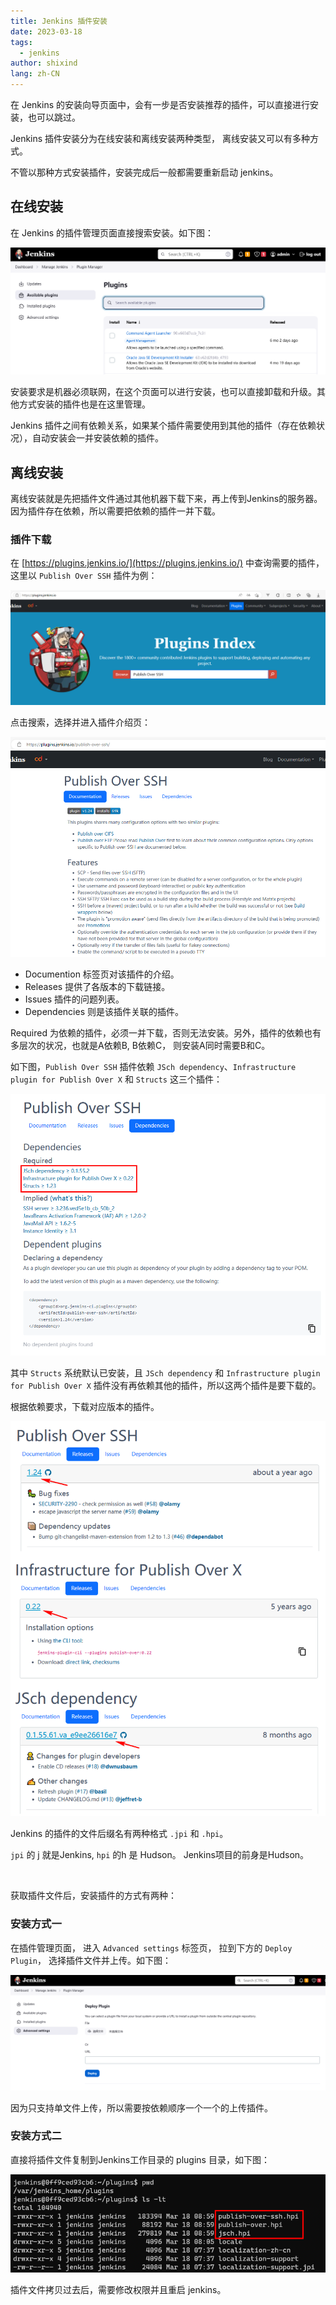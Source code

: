 ```yaml
---
title: Jenkins 插件安装
date: 2023-03-18
tags:
  - jenkins
author: shixind
lang: zh-CN
---
```


在 Jenkins 的安装向导页面中，会有一步是否安装推荐的插件，可以直接进行安装，也可以跳过。

Jenkins 插件安装分为在线安装和离线安装两种类型， 离线安装又可以有多种方式。

不管以那种方式安装插件，安装完成后一般都需要重新启动 jenkins。



## 在线安装

在 Jenkins 的插件管理页面直接搜索安装。如下图：

<img src="./img/jenkins-plugins-manager.png" alt="jenkins-plugins-manager">

安装要求是机器必须联网，在这个页面可以进行安装，也可以直接卸载和升级。其他方式安装的插件也是在这里管理。

Jenkins 插件之间有依赖关系，如果某个插件需要使用到其他的插件（存在依赖状况），自动安装会一并安装依赖的插件。


## 离线安装

离线安装就是先把插件文件通过其他机器下载下来，再上传到Jenkins的服务器。因为插件存在依赖，所以需要把依赖的插件一并下载。


### 插件下载

在 [https://plugins.jenkins.io/](https://plugins.jenkins.io/) 中查询需要的插件，这里以 `Publish Over SSH` 插件为例：

<img src="./img/plugins.jenkins.io.png" alt="plugins.jenkins.io">

点击搜索，选择并进入插件介绍页：

<img src="./img/jenkins-plugin-publish-over-ssh.png" alt="jenkins-plugin-publish-over-ssh">

- Documention  标签页对该插件的介绍。
- Releases     提供了各版本的下载链接。
- Issues       插件的问题列表。
- Dependencies 则是该插件关联的插件。

Required 为依赖的插件，必须一并下载，否则无法安装。另外，插件的依赖也有多层次的状况，也就是A依赖B, B依赖C， 则安装A同时需要B和C。

如下图，`Publish Over SSH` 插件依赖 `JSch dependency`、`Infrastructure plugin for Publish Over X` 和 `Structs` 这三个插件：

<img src="./img/jenkins-plugin-publish-over-ssh-dependencies.png" alt="jenkins-plugin-publish-over-ssh-dependencies">

其中 `Structs` 系统默认已安装，且 `JSch dependency` 和 `Infrastructure plugin for Publish Over X` 插件没有再依赖其他的插件，所以这两个插件是要下载的。

根据依赖要求，下载对应版本的插件。

<img src="./img/jenkins-plugin-publish-over-ssh-download.png" alt="jenkins-plugin-publish-over-ssh-download">

Jenkins 的插件的文件后缀名有两种格式 `.jpi` 和 `.hpi`。

`jpi` 的 j 就是Jenkins, `hpi` 的h 是 Hudson。 Jenkins项目的前身是Hudson。



<br>

获取插件文件后，安装插件的方式有两种：

### 安装方式一

在插件管理页面， 进入 `Advanced settings` 标签页， 拉到下方的 `Deploy Plugin`， 选择插件文件并上传。如下图：

<img src="./img/jenkins-plugin-deploy-publish.png" alt="jenkins-plugin-deploy-publish">

因为只支持单文件上传，所以需要按依赖顺序一个一个的上传插件。


### 安装方式二

直接将插件文件复制到Jenkins工作目录的 plugins 目录，如下图：

<img src="./img/jenkins-plugin-deploy-publish2.png" alt="jenkins-plugin-deploy-publish2">

插件文件拷贝过去后，需要修改权限并且重启 jenkins。
